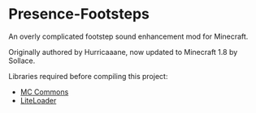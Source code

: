# Presence-Footsteps
An overly complicated footstep sound enhancement mod for Minecraft.

Originally authored by Hurricaaane, now updated to Minecraft 1.8 by Sollace.

Libraries required before compiling this project:

 - [MC Commons](https://github.com/Sollace/MC-Commons)
 - [LiteLoader](http://www.liteloader.com/)
